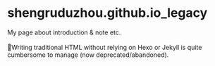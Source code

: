 # shengruduzhou.github.io_legacy
My page about introduction & note etc.<br><br>
🌟Writing traditional HTML without relying on Hexo or Jekyll is quite cumbersome to manage (now deprecated/abandoned).

